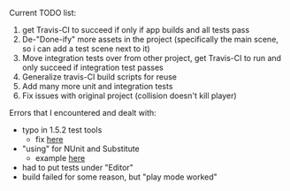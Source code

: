 
Current TODO list:

1. get Travis-CI to succeed if only if app builds and all tests pass
2. De-"Done-ify" more assets in the project (specifically the main scene, so i can add a test scene next to it)
3. Move integration tests over from other project, get Travis-CI to run and only succeed if integration test passes
4. Generalize travis-CI build scripts for reuse
5. Add many more unit and integration tests
6. Fix issues with original project (collision doesn't kill player)

Errors that I encountered and dealt with:
- typo in 1.5.2 test tools
  - fix [here](https://github.com/ericsebesta/spaceshooter-undertest/commit/c47ed92ce20fe7cbb8f8840fee1a7cbce1120f78)
- "using" for NUnit and Substitute
  - example [here](https://github.com/ericsebesta/spaceshooter-undertest/commit/a93beea208cd7c170550ce061c8499d86a409987/Assets/Scripts/Editor/Test/DestroyByContactTest.cs)
- had to put tests under "Editor"
- build failed for some reason, but "play mode worked"
